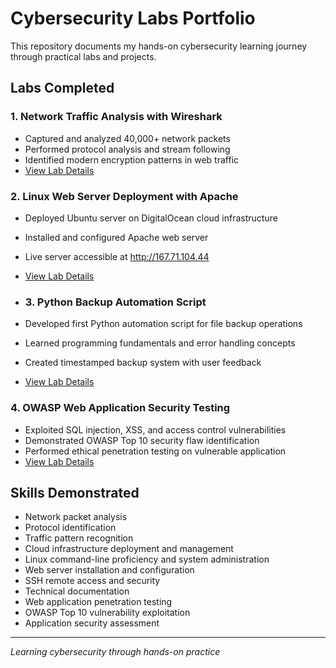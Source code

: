 # Cybersecurity Labs Portfolio

This repository documents my hands-on cybersecurity learning journey through practical labs and projects.

## Labs Completed

### 1. Network Traffic Analysis with Wireshark
- Captured and analyzed 40,000+ network packets
- Performed protocol analysis and stream following
- Identified modern encryption patterns in web traffic
- [View Lab Details](./wireshark-lab/)

### 2. Linux Web Server Deployment with Apache
- Deployed Ubuntu server on DigitalOcean cloud infrastructure
- Installed and configured Apache web server
- Live server accessible at http://167.71.104.44
- [View Lab Details](./linux-apache-lab/)

- ### 3. Python Backup Automation Script
- Developed first Python automation script for file backup operations
- Learned programming fundamentals and error handling concepts
- Created timestamped backup system with user feedback
- [View Lab Details](./python-backup-lab/)

### 4. OWASP Web Application Security Testing
- Exploited SQL injection, XSS, and access control vulnerabilities
- Demonstrated OWASP Top 10 security flaw identification
- Performed ethical penetration testing on vulnerable application
- [View Lab Details](./owasp-web-security-lab/)
  
## Skills Demonstrated
- Network packet analysis
- Protocol identification  
- Traffic pattern recognition
- Cloud infrastructure deployment and management
- Linux command-line proficiency and system administration
- Web server installation and configuration
- SSH remote access and security
- Technical documentation
- Web application penetration testing
- OWASP Top 10 vulnerability exploitation
- Application security assessment

---
*Learning cybersecurity through hands-on practice*
